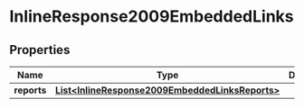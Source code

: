 
# InlineResponse2009EmbeddedLinks

## Properties
Name | Type | Description | Notes
------------ | ------------- | ------------- | -------------
**reports** | [**List&lt;InlineResponse2009EmbeddedLinksReports&gt;**](InlineResponse2009EmbeddedLinksReports.md) |  |  [optional]



